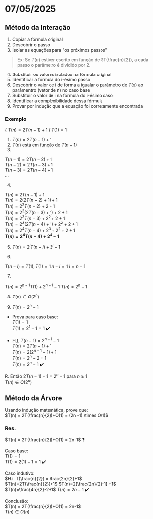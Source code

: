 # 07/05/2025

## Método da Interação

1. Copiar a fórmula original
2. Descobrir o passo
3. Isolar as equações para "os próximos passos"

> Ex: Se $T(n)$ estiver escrito em função de $T(\frac{n}{2}), a cada passo o parâmetro é dividido por 2.

4. Substituir os valores isolados na fórmula original
5. Identificar a fórmula do i-ésimo passo
6. Descobrir o valor de i de forma a igualar o parâmetro de $T(x)$ ao parâmentro (vetor de n) no caso base
7. Substituir o valor de i na fórmula do i-ésimo caso
8. Identificar a complexibilidade dessa fórmula
9. Provar por indução que a equação foi corretamente encontrada

### Exemplo

{ $T(n) = 2T(n-1) + 1$
{ $T(1) = 1$

1. $T(n) = 2T(n-1) + 1$
2. $T(n)$ está em função de $T(n-1)$
3.
  $T(n-1) = 2T(n-2) + 1$  
  $T(n-2) = 2T(n-3) + 1$  
  $T(n-3) = 2T(n-4) + 1$  
  ...
  
4.
  $T(n) = 2T(n-1)+1$  
  $T(n) = 2(2T(n-2)+1)+1$  
  $T(n) = 2^{2}T(n-2)+2+1$  
  $T(n) = 2^{2}(2T(n-3)+1)+2+1$  
  $T(n) = 2^{3}T(n-3)+2^2+2+1$  
  $T(n) = 2^{3}(2T(n-4)+1)+2^2+2+1$  
  $T(n) = 2^{4}T(n-4)+2^3+2^2+2+1$  
  **$T(n) = 2^4T(n-4)+2^4-1$**  
  
5. $T(n) = 2^i T(n-i) + 2^i -1$
  
6.
  $T(n-i) = T(1), T(1) = 1$
  $n-i=1$
  $i=n-1$

7. 
  $T(n) = 2^{n-1}T(1)+2^{n-1}-1$
  $T(n) = 2^n -1$

8. $T(n) \in O(2^n)$

9. $T(n) = 2^n - 1$  
  - Prova para caso base:  
     $T(1)=1$  
     $T(1)=2^1-1 = 1$ ✔️  
    
  - H.I. $T(n-1) = 2^{n-1}-1$  
    $T(n) = 2T(n-1)+1$  
    $T(n) = 2(2^{n-1} -1)+1$  
    $T(n) = 2^n-2+1$  
    $T(n) = 2^n - 1$ ✔️

R.
    Então $2T(n-1) + 1 = 2^n -1$ para $n \ge 1$  
    $T(n) \in O(2^n)$

## Método da Árvore

Usando indução matemática, prove que:  
$T(n) = 2T(\frac{n}{2})+O(1) = (2n -1) \times O(1)$

### Res.

$T(n) = 2T(\frac{n}{2})+O(1) = 2n-1$ ❓

Caso base:  
$T(1) = 1$  
$T(1)=2(1)-1=1$ ✔️

Caso indutivo:  
$H.i. T(\frac{n}{2}) = \frac{2n}{2}+1$  
$T(n)=2T(\frac{n}{2})+1$
$T(n)=2[\frac{2n}{2}-1] +1$  
$T(n)=\frac{4n}{2}-2+1$
$T(n)=2n-1$ ✔️

Conclusão:  
$T(n) = 2T(\frac{n}{2})+O(1) = 2n-1$  
$T(n) \in O(n)$

